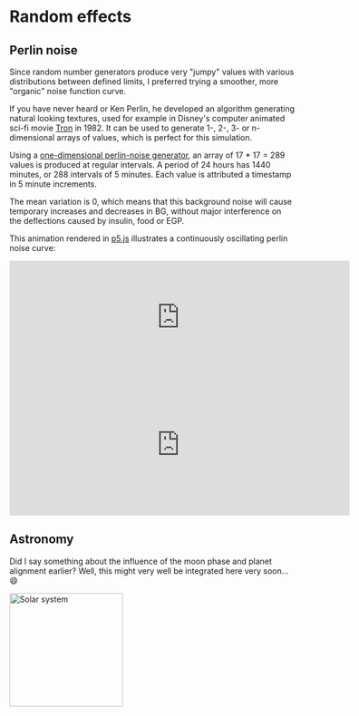 # Random effects

## Perlin noise

Since random number generators produce very "jumpy" values with various distributions between defined limits, I preferred trying a smoother, more "organic" noise function curve. 

If you have never heard or Ken Perlin, he developed an algorithm generating natural looking textures, used for example in Disney's computer animated sci-fi movie [Tron](https://www.imdb.com/title/tt0084827) in 1982. It can be used to generate 1-, 2-, 3- or n-dimensional arrays of values, which is perfect for this simulation.  

Using a [one-dimensional perlin-noise generator](https://github.com/andrewrk/node-perlin-noise#readme), an array of 17 * 17 = 289 values is produced at regular intervals. A period of 24 hours has 1440 minutes, or 288 intervals of 5 minutes. Each value is attributed a timestamp in 5 minute increments. 

The mean variation is 0, which means that this background noise will cause temporary increases and decreases in BG, without major interference on the deflections caused by insulin, food or EGP.

This animation rendered in [p5.js](https://p5js.org/) illustrates a continuously oscillating perlin noise curve:

<iframe style="width: 600px; height: 200px; overflow: hidden;"  scrolling="no" frameborder="0" src="https://preview.p5js.org/lsandini/embed/F1CtK8SNk"></iframe>

<iframe style="width: 600px; height: 250px; overflow: hidden;"  scrolling="no" frameborder="0" src="https://editor.p5js.org/lsandini/full/F1CtK8SNk"></iframe>
<br>

## Astronomy

Did I say something about the influence of the moon phase and planet alignment earlier? Well, this might very well be integrated here very soon... :smile:

<img src="https://user-images.githubusercontent.com/24463821/90344480-44543f00-dfe8-11ea-9b99-a640c0f26136.gif" alt="Solar system" width="200"/>
